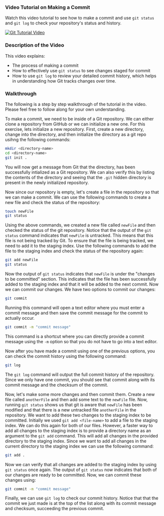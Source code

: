 ### Video Tutorial on Making a Commit

Watch this video tutorial to see how to make a commit and use `git status` and `git log` to check your repository's status and history.

[![Git Tutorial Video](http://img.youtube.com/vi/URL/0.jpg)](http://www.youtube.com/watch?v=URL)

### Description of the Video

This video explains:
- The process of making a commit
- How to effectively use `git status` to see changes staged for commit
- How to use `git log` to review your detailed commit history, which helps in understanding how Git tracks changes over time.

### Walkthrough
The following is a step by step walkthrough of the tutorial in the video. Please feel free to follow along for your own understanding.

To make a commit, we need to be inside of a Git repository. We can either clone a repository from GitHub or we can initialize a new one. For this exercise, lets initialize a new repository. First, create a new directory, change into the directory, and then initialize the directory as a git repo usihng the following commands:
```bash
mkdir <directory-name>
cd <directory-name>
git init .
```
You will now get a message from Git that the directory, has been successfully intialized as a Git repository. We can also verify this by listing the contents of the directory and seeing that the `.git` hidden directory is present in the newly initialized repository. 

Now since our repository is empty, let's create a file in the repository so that we can make a commit. We can use the following commands to create a new file and check the status of the repository:
```bash
touch newFile
git status
```
Using the above commands, we created a new file called `newFile` and then checked the status of the git repository. Notice that the output of the `git status` command indicates that `newFile` is untracked. This means that this file is not being tracked by Git. To ensure that the file is being tracked, we need to add it to the staging index. Use the following commands to add the file to the staging index and check the status of the repository again:
```bash
git add newFile
git status
```
Now the output of `git status` indicates that `newFile` is under the "changes to be committed" section. This indicates that the file has been successfully added to the staging index and that it will be added to the next commit. Now we can commit our changes. We have two options to commit our changes:
```bash
git commit
```
Running this command will open a text editor where you must enter a commit message and then save the commit message for the commit to actually occur. 
 ```bash
git commit -m "commit message"
```
This command is a shortcut where you can directly provide a commit message using the `-m` option so that you do not have to go into a text editor. 

Now after you have made a commit using one of the previous options, you can check the commit history using the following command:
```bash
git log
```
The `git log` command will output the full commit history of the repository. Since we only have one commit, you should see that commit along with its commit message and the checksum of the commit. 

Now, let's make some more changes and then commit them. Create a new file called `anotherFile` and then add some text to the `newFile` file. Now, running `git status` shows us that git is aware that `newFile` has been modified and that there is a new untracked file `anotherFile` in the repository. We want to add these two changes to the staging index to be committed. 
Initially we used `git add <file-name>` to add a file to the staging index. We can do this again for both of our files. However, a faster way to add all changes to the staging index is to provide a directory name as an argument to the `git add` command. This will add all changes in the provided directory to the staging index. Since we want to add all changes in the current directory to the staging index we can use the following command:
```bash
git add .
```
Now we can verify that all changes are added to the staging index by using `git status` once again. The output of `git status` now indicates that both of our changes are ready to be committed. Now, we can commit these changes using: 
```bash
git commit -m "commit message"
```
Finally, we can use `git log` to check our commit history. Notice that that the commit we just made is at the top of the list along with its commit message and checksum, succeeding the previous commit. 
